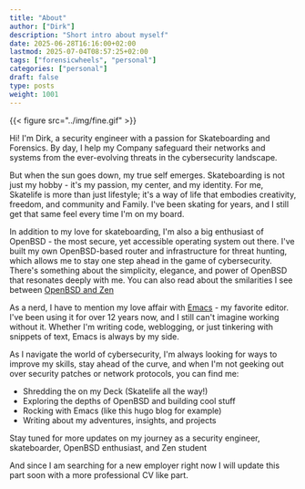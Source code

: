 ```yaml
---
title: "About"
author: ["Dirk"]
description: "Short intro about myself"
date: 2025-06-28T16:16:00+02:00
lastmod: 2025-07-04T08:57:25+02:00
tags: ["forensicwheels", "personal"]
categories: ["personal"]
draft: false
type: posts
weight: 1001
---
```


{{< figure src="../img/fine.gif" >}}

Hi! I'm Dirk, a security engineer with a passion for Skateboarding and
Forensics. By day, I help my Company safeguard their networks
and systems from the ever-evolving threats in the cybersecurity
landscape.

But when the sun goes down, my true self emerges. Skateboarding is not
just my hobby - it's my passion, my center, and my identity. For me,
Skatelife is more than just lifestyle; it's a way of life that
embodies creativity, freedom, and community and Family. I've been
skating for years, and I still get that same feel every time
I'm on my board.

In addition to my love for skateboarding, I'm also a big enthusiast of
OpenBSD - the most secure, yet accessible operating system out there.
I've built my own OpenBSD-based router and infrastructure for threat
hunting, which allows me to stay one step ahead in the game of
cybersecurity. There's something about the simplicity, elegance, and
power of OpenBSD that resonates deeply with me. You can also read about
the smilarities I see between [OpenBSD and Zen](~/../openbsdzen)

As a nerd, I have to mention my love affair with [Emacs](https://www.gnu.org/software/emacs/) - my favorite editor.
I've been using it for over 12 years now, and I still can't imagine working
without it. Whether I'm writing code, weblogging, or just tinkering with
snippets of text, Emacs is always by my side.

As I navigate the world of cybersecurity, I'm always looking for ways to
improve my skills, stay ahead of the curve, and when I'm not geeking out
over security patches or network protocols, you can find me:

-   Shredding the on my Deck (Skatelife all the way!)
-   Exploring the depths of OpenBSD and building cool stuff
-   Rocking with Emacs (like this hugo blog for example)
-   Writing about my adventures, insights, and projects

Stay tuned for more updates on my journey as a security engineer,
skateboarder, OpenBSD enthusiast, and Zen student

And since I am searching for a new employer right now I will update this part
soon with a more professional CV like part.


[//]: # "Exported with love from a post written in Org mode"
[//]: # "- https://github.com/kaushalmodi/ox-hugo"
